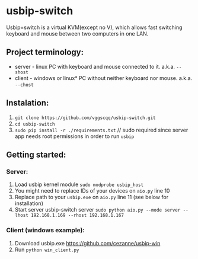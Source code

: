 # usbip-switch

Usbip=switch is a virtual KVM(except no V), which allows fast switching keyboard and mouse between two computers in one LAN.

## Project terminology:
* server - linux PC with keyboard and mouse connected to it. a.k.a. `--shost`
* client - windows or linux* PC without neither keyboard nor mouse. a.k.a. `--chost`

## Instalation:
1. `git clone https://github.com/vggscqq/usbip-switch.git`
2. `cd usbip-switch`
3. `sudo pip install -r ./requirements.txt` // sudo required since server app needs root permissions in order to run `usbip`

## Getting started:

### Server:

1. Load usbip kernel module
    `sudo modprobe usbip_host`
2. You might need to replace IDs of your devices on `aio.py` line 10
3. Replace path to your `usbip.exe` on `aio.py` line 11 (see below for installation)
4. Start server usbip-switch server
    `sudo python aio.py --mode server --lhost 192.168.1.169 --rhost 192.168.1.167`

### Client (windows example):
1. Download usbip.exe https://github.com/cezanne/usbip-win
2. Run `python win_client.py`